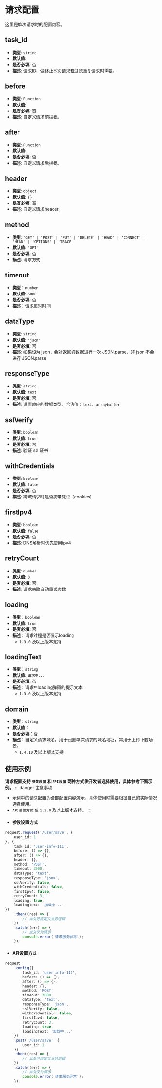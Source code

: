 # 请求配置
这里是单次请求时的配置内容。

## task_id
+ **类型**: `string`
+ **默认值**: ` `
+ **是否必填**: 否
+ **描述**: 请求ID，做终止本次请求和过滤重复请求时需要。

## before
+ **类型**: `Function`
+ **默认值**: ` `
+ **是否必填**: 否
+ **描述**: 自定义请求前拦截。

## after
+ **类型**: `Function`
+ **默认值**: ` `
+ **是否必填**: 否
+ **描述**: 自定义请求后拦截。

## header
+ **类型**: `object`
+ **默认值**: `{}`
+ **是否必填**: 否
+ **描述**: 自定义请求header。

## method
+ **类型**: `'GET' | 'POST' | 'PUT' | 'DELETE' | 'HEAD' | 'CONNECT' | 'HEAD' | 'OPTIONS' | 'TRACE'`
+ **默认值**: `'GET'`
+ **是否必填**: 否
+ **描述**: 请求方式

## timeout
+ **类型**：`number`
+ **默认值**: `6000`
+ **是否必填**: 否
+ **描述**：请求超时时间

## dataType
+ **类型**: `string`
+ **默认值**: `'json'`
+ **是否必填**: 否
+ **描述**: 如果设为 json，会对返回的数据进行一次 JSON.parse，非 json 不会进行 JSON.parse

## responseType
+ **类型**: `string`
+ **默认值**: `text`
+ **是否必填**: 否
+ **描述**: 设置响应的数据类型。合法值：`text`、`arraybuffer`

## sslVerify
+ **类型**: `boolean`
+ **默认值**: `true`
+ **是否必填**: 否
+ **描述**: 验证 ssl 证书

## withCredentials
+ **类型**: `boolean`
+ **默认值**: `false`
+ **是否必填**: 否
+ **描述**: 跨域请求时是否携带凭证（cookies）

## firstIpv4
+ **类型**: `boolean`
+ **默认值**: `false`
+ **是否必填**: 否
+ **描述**: DNS解析时优先使用ipv4

## retryCount
+ **类型**: `number`
+ **默认值**: `3`
+ **是否必填**: 否
+ **描述**: 请求失败自动重试次数

## loading
+ **类型**：`boolean`
+ **默认值**: `true`
+ **是否必填**: 否
+ **描述**：请求过程是否显示loading
    + `1.3.0` 及以上版本支持

## loadingText
+ **类型**：`string`
+ **默认值**: `请求中...`
+ **是否必填**: 否
+ **描述**：请求中loading弹窗的提示文本
    + `1.3.0` 及以上版本支持

## domain
+ **类型**：`string`
+ **默认值**：` `
+ **是否必填**：否
+ **描述**：自定义请求域名，用于设置单次请求的域名地址，常用于上传下载场景。
    + `1.4.10` 及以上版本支持

## 使用示例
**请求配置支持 `参数设置` 和 `API设置` 两种方式供开发者选择使用，具体参考下面示例。**
::: danger 注意事项
+ 示例中的请求配置为全部配置内容演示，具体使用时需要根据自己的实际情况选择使用。
+ `API设置方式` 仅 `1.3.0` 及以上版本支持。
:::
+ #### 参数设置方式
```ts
request.request('/user/save', {
	user_id: 1
}, {
    task_id: 'user-info-111',
    before: () => {},
    after: () => {},
    header: {},
    method: 'POST',
    timeout: 3000,
    dataType: 'text',
    responseType: 'json',
    sslVerify: false,
    withCredentials: false,
    firstIpv4: false,
    retryCount: 3,
    loading: true,
    loadingText: '加载中...'
})
	.then((res) => {
		// 此处可自定义业务逻辑
	})
	.catch((err) => {
		// 此处仅为演示
		console.error('请求服务异常');
	});
```

+ #### API设置方式
```ts
request
    .config({
        task_id: 'user-info-111',
        before: () => {},
        after: () => {},
        header: {},
        method: 'POST',
        timeout: 3000,
        dataType: 'text',
        responseType: 'json',
        sslVerify: false,
        withCredentials: false,
        firstIpv4: false,
        retryCount: 3,
        loading: true,
        loadingText: '加载中...'
    })
    .post('/user/save', {
	    user_id: 1
    })
	.then((res) => {
		// 此处可自定义业务逻辑
	})
	.catch((err) => {
		// 此处仅为演示
		console.error('请求服务异常');
	});
```